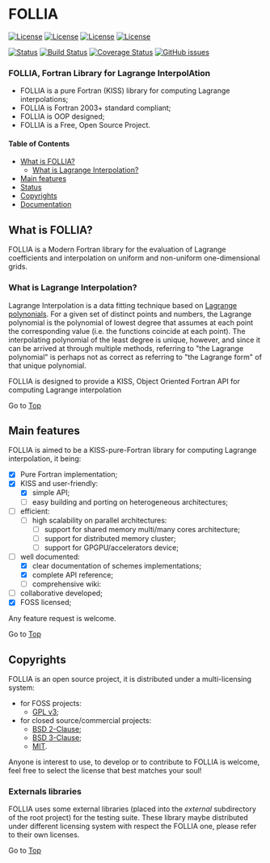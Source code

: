 <a name="top"></a>

# FOLLIA

[![License](https://img.shields.io/badge/license-GNU%20GeneraL%20Public%20License%20v3,%20GPLv3-blue.svg)]()
[![License](https://img.shields.io/badge/license-BSD2-red.svg)]()
[![License](https://img.shields.io/badge/license-BSD3-red.svg)]()
[![License](https://img.shields.io/badge/license-MIT-red.svg)]()

[![Status](https://img.shields.io/badge/status-alpha-orange.svg)]()
[![Build Status](https://travis-ci.org/giacombum/FOLLIA.svg?branch=master)](https://travis-ci.org/giacombum/FOLLIA)
[![Coverage Status](https://img.shields.io/codecov/c/github/giacombum/FOLLIA.svg)](http://codecov.io/github/giacombum/FOLLIA?branch=master)
[![GitHub issues](https://img.shields.io/github/issues/giacombum/FOLLIA.svg)]()

### FOLLIA, Fortran Library for Lagrange InterpolAtion

- FOLLIA is a pure Fortran (KISS) library for computing Lagrange interpolations;
- FOLLIA is Fortran 2003+ standard compliant;
- FOLLIA is OOP designed;
- FOLLIA is a Free, Open Source Project.

#### Table of Contents

+ [What is FOLLIA?](#what-is-wenoof?)
	+ [What is Lagrange Interpolation?](#what-is-lagrange?)
+ [Main features](#main-features)
+ [Status](#status)
+ [Copyrights](#copyrights)
+ [Documentation](#documentation)

## What is FOLLIA?

FOLLIA is a Modern Fortran library for the evaluation of Lagrange coefficients and interpolation on uniform and non-uniform one-dimensional grids.

### What is Lagrange Interpolation?

Lagrange Interpolation is a data fitting technique based on [Lagrange polynonials](https://en.wikipedia.org/wiki/Lagrange_polynomial). For a given set of distinct points and numbers, the Lagrange polynomial is the polynomial of lowest degree that assumes at each point the corresponding value (i.e. the functions coincide at each point). The interpolating polynomial of the least degree is unique, however, and since it can be arrived at through multiple methods, referring to "the Lagrange polynomial" is perhaps not as correct as referring to "the Lagrange form" of that unique polynomial.

FOLLIA is designed to provide a KISS, Object Oriented Fortran API for computing Lagrange interpolation

Go to [Top](#top)

## Main features

FOLLIA is aimed to be a KISS-pure-Fortran library for computing Lagrange interpolation, it being:

+ [x] Pure Fortran implementation;
+ [x] KISS and user-friendly:
  + [x] simple API;
  + [ ] easy building and porting on heterogeneous architectures;
+ [ ] efficient:
  + [ ] high scalability on parallel architectures:
    + [ ] support for shared memory multi/many cores architecture;
    + [ ] support for distributed memory cluster;
    + [ ] support for GPGPU/accelerators device;
+ [ ] well documented:
  + [x] clear documentation of schemes implementations;
  + [x] complete API reference;
  + [ ] comprehensive wiki:
+ [ ] collaborative developed;
+ [x] FOSS licensed;

Any feature request is welcome.

Go to [Top](#top)

## Copyrights

FOLLIA is an open source project, it is distributed under a multi-licensing system:

+ for FOSS projects:
  - [GPL v3](http://www.gnu.org/licenses/gpl-3.0.html);
+ for closed source/commercial projects:
  - [BSD 2-Clause](http://opensource.org/licenses/BSD-2-Clause);
  - [BSD 3-Clause](http://opensource.org/licenses/BSD-3-Clause);
  - [MIT](http://opensource.org/licenses/MIT).

Anyone is interest to use, to develop or to contribute to FOLLIA is welcome, feel free to select the license that best matches your soul!

### Externals libraries

FOLLIA uses some external libraries (placed into the *external* subdirectory of the root project) for the testing suite. These library maybe distributed under different licensing system with respect the FOLLIA one, please refer to their own licenses.

Go to [Top](#top)
